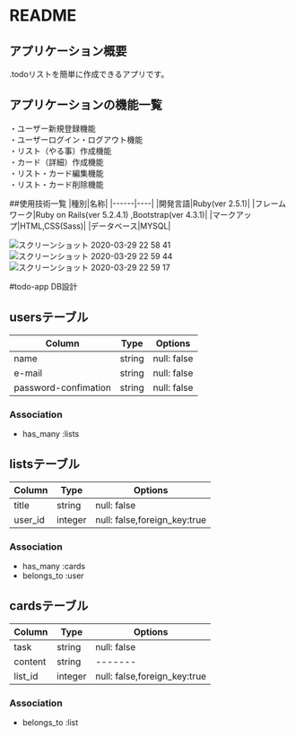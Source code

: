 # README

## アプリケーション概要
.todoリストを簡単に作成できるアプリです。

## アプリケーションの機能一覧
・ユーザー新規登録機能<br>
・ユーザーログイン・ログアウト機能<br>
・リスト（やる事）作成機能<br>
・カード（詳細）作成機能<br>
・リスト・カード編集機能<br>
・リスト・カード削除機能<br>

##使用技術一覧
|種別|名称|
|------|----|
|開発言語|Ruby(ver 2.5.1)|
|フレームワーク|Ruby on Rails(ver 5.2.4.1) ,Bootstrap(ver 4.3.1)|
|マークアップ|HTML,CSS(Sass)|
|データベース|MYSQL|

![スクリーンショット 2020-03-29 22 58 41](https://user-images.githubusercontent.com/61177741/77851048-8fc0a900-7211-11ea-839a-d01b4357e675.png)
![スクリーンショット 2020-03-29 22 59 44](https://user-images.githubusercontent.com/61177741/77851051-93543000-7211-11ea-9b6f-dff586f8612b.png)
![スクリーンショット 2020-03-29 22 59 17](https://user-images.githubusercontent.com/61177741/77851054-95b68a00-7211-11ea-9b96-d8af478d1823.png)

#todo-app DB設計

##  usersテーブル  

|Column|Type|Options|
|------|----|-------|
| name | string | null: false |<br>　　
| e-mail | string | null: false |<br>
| password-confimation | string | null: false |<br>

### Association
- has_many :lists

## listsテーブル
|Column|Type|Options|
|------|----|-------|
|title|string|null: false|<br>
|user_id|integer|null: false,foreign_key:true|<br>

### Association
- has_many :cards<br>
- belongs_to :user<br>


## cardsテーブル
|Column|Type|Options|
|------|----|-------|
|task|string|null: false|<br>
|content|string|-------|<br>
|list_id|integer|null: false,foreign_key:true|<br>

### Association
- belongs_to :list


